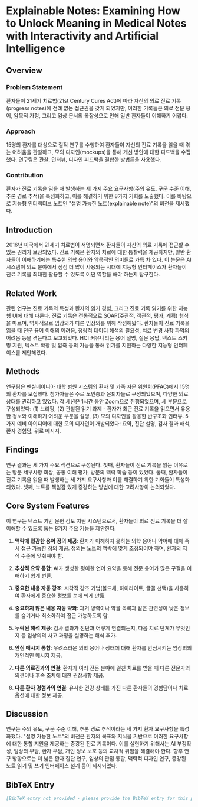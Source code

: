 # Explainable Notes: Examining How to Unlock Meaning in Medical Notes with Interactivity and Artificial Intelligence

## Overview
### Problem Statement
환자들이 21세기 치료법(21st Century Cures Act)에 따라 자신의 의료 진료 기록(progress notes)에 전례 없는 접근권을 갖게 되었지만, 이러한 기록들은 의료 전문 용어, 암묵적 가정, 그리고 임상 문서의 복잡성으로 인해 일반 환자들이 이해하기 어렵다. 

### Approach
15명의 환자를 대상으로 질적 연구를 수행하여 환자들이 자신의 진료 기록을 읽을 때 겪는 어려움을 관찰하고, 모의 디자인(mockups)을 통해 개선 방안에 대한 피드백을 수집했다. 연구팀은 관찰, 인터뷰, 디자인 피드백을 결합한 방법론을 사용했다.

### Contribution
환자가 진료 기록을 읽을 때 발생하는 세 가지 주요 요구사항(주의 유도, 구문 수준 이해, 추론 경로 추적)을 특성화하고, 이를 해결하기 위한 8가지 기회를 도출했다. 이를 바탕으로 지능형 인터랙티브 노트인 "설명 가능한 노트(explainable note)"의 비전을 제시했다.

## Introduction
2016년 미국에서 21세기 치료법이 서명되면서 환자들이 자신의 의료 기록에 접근할 수 있는 권리가 보장되었다. 진료 기록은 환자의 치료에 대한 통찰력을 제공하지만, 일반 환자들이 이해하기에는 특수한 의학 용어와 암묵적인 의미들로 가득 차 있다. 이 논문은 AI 시스템이 의료 분야에서 점점 더 많이 사용되는 시대에 지능형 인터페이스가 환자들이 진료 기록을 최대한 활용할 수 있도록 어떤 역할을 해야 하는지 탐구한다.

## Related Work
관련 연구는 진료 기록의 특성과 환자의 읽기 경험, 그리고 진료 기록 읽기를 위한 지능형 UI에 대해 다룬다. 진료 기록은 전통적으로 SOAP(주관적, 객관적, 평가, 계획) 형식을 따르며, 역사적으로 임상의가 다른 임상의를 위해 작성해왔다. 환자들이 진료 기록을 읽을 때 전문 용어 이해의 어려움, 정량적 데이터 해석의 필요성, 치료 변경 사항 파악의 어려움 등을 겪는다고 보고되었다. HCI 커뮤니티는 용어 설명, 질문 응답, 텍스트 스키밍 지원, 텍스트 확장 및 압축 등의 기능을 통해 읽기를 지원하는 다양한 지능형 인터페이스를 제안해왔다.

## Methods
연구팀은 펜실베이니아 대학 병원 시스템의 환자 및 가족 자문 위원회(PFAC)에서 15명의 환자를 모집했다. 참가자들은 주로 노인층과 은퇴자들로 구성되었으며, 다양한 의료 상태를 관리하고 있었다. 각 세션은 1시간 동안 Zoom으로 진행되었으며, 세 부분으로 구성되었다: (1) 브리핑, (2) 관찰된 읽기 과제 - 환자가 최근 진료 기록을 읽으면서 유용한 정보와 이해하기 어려운 부분을 설명, (3) 모의 디자인을 활용한 반구조화 인터뷰. 5가지 예비 아이디어에 대한 모의 디자인이 개발되었다: 요약, 진단 설명, 검사 결과 해석, 환자 경험담, 위로 메시지.

## Findings
연구 결과는 세 가지 주요 섹션으로 구성된다. 첫째, 환자들이 진료 기록을 읽는 이유로는 방문 세부사항 회상, 공통 이해 평가, 방문의 맥락 학습 등이 있었다. 둘째, 환자들이 진료 기록을 읽을 때 발생하는 세 가지 요구사항과 이를 해결하기 위한 기회들이 특성화되었다. 셋째, 노트를 책임감 있게 증강하는 방법에 대한 고려사항이 논의되었다.

## Core System Features
이 연구는 텍스트 기반 문헌 검토 지원 시스템으로서, 환자들이 의료 진료 기록을 더 잘 이해할 수 있도록 돕는 8가지 주요 기능을 제안한다:

1. **맥락에 민감한 용어 정의 제공**: 환자가 이해하지 못하는 의학 용어나 약어에 대해 즉시 접근 가능한 정의 제공. 정의는 노트의 맥락에 맞게 조정되어야 하며, 환자의 지식 수준에 맞춰져야 함.

2. **추상적 요약 통합**: AI가 생성한 평이한 언어 요약을 통해 전문 용어가 많은 구절을 이해하기 쉽게 변환.

3. **중요한 내용 자동 강조**: 시각적 강조 기법(볼드체, 하이라이트, 글꼴 선택)을 사용하여 환자에게 중요한 정보를 눈에 띄게 만듦.

4. **중요하지 않은 내용 자동 약화**: 과거 병력이나 약물 목록과 같은 관련성이 낮은 정보를 숨기거나 최소화하여 접근 가능하도록 함.

5. **누락된 해석 제공**: 검사 결과가 진단과 어떻게 연결되는지, 다음 치료 단계가 무엇인지 등 임상의의 사고 과정을 설명하는 해석 추가.

6. **안심 메시지 통합**: 우려스러운 의학 용어나 상태에 대해 환자를 안심시키는 임상의의 개인적인 메시지 제공.

7. **다른 의료진과의 연결**: 환자가 여러 전문 분야에 걸친 치료를 받을 때 다른 전문가의 의견이나 후속 조치에 대한 권장사항 제공.

8. **다른 환자 경험과의 연결**: 유사한 건강 상태를 가진 다른 환자들의 경험담이나 치료 옵션에 대한 정보 제공.

## Discussion
연구는 주의 유도, 구문 수준 이해, 추론 경로 추적이라는 세 가지 환자 요구사항을 특성화했다. "설명 가능한 노트"의 비전은 환자의 목표와 지식을 기반으로 이러한 요구사항에 대한 통합 지원을 제공하는 증강된 진료 기록이다. 이를 실현하기 위해서는 AI 부정확성, 임상의 부담, 환자 부담, 개인 정보 보호 등의 교차적 위험을 해결해야 한다. 향후 연구 방향으로는 더 넓은 환자 집단 연구, 임상의 관점 통합, 맥락적 디자인 연구, 증강된 노트 읽기 및 쓰기 인터페이스 설계 등이 제시되었다.

## BibTeX Entry
```bibtex
[BibTeX entry not provided - please provide the BibTeX entry for this paper]
```